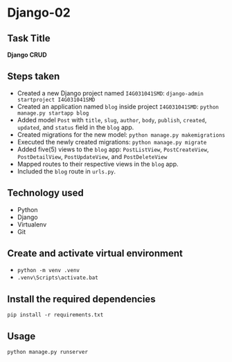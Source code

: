 # Django-02

## Task Title

**Django CRUD**

## Steps taken
* Created a new Django project named `I4G031041SMD`: `django-admin startproject I4G031041SMD`
* Created an application named `blog` inside project `I4G031041SMD`: `python manage.py startapp blog`
* Added model `Post` with `title`, `slug`, `author`, `body`, `publish`, `created`, `updated`, and `status` field in the `blog` app.
* Created migrations for the new model: `python manage.py makemigrations`
* Executed the newly created migrations: `python manage.py migrate`
* Added five(5) views to the `blog` app: `PostListView`, `PostCreateView`, `PostDetailView`, `PostUpdateView`, and `PostDeleteView`
* Mapped routes to their respective views in the `blog` app.
* Included the `blog` route in `urls.py`.

## Technology used
* Python
* Django
* Virtualenv
* Git

## Create and activate virtual environment
* `python -m venv .venv`
* `.venv\Scripts\activate.bat`

## Install the required dependencies
```pip install -r requirements.txt```

## Usage

```python manage.py runserver```